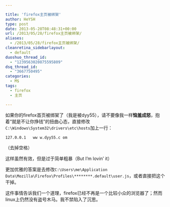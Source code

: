 ```yaml
---

title: 'firefox主页被绑架'
author: HeYSH
type: post
date: 2013-05-28T08:48:31+00:00
url: /2013/05/28/firefox主页被绑架/
aliases:
  - /2013/05/28/firefox主页被绑架/
cleanretina_sidebarlayout:
  - default
duoshuo_thread_id:
  - "1239563020875595809"
dsq_thread_id:
  - "3667750495"
categories:
  - M$
tags:
  - firefox
  - 主页

---
```

如果你的firefox首页被绑架了（我是被dyy55），请不要像我一样**恼羞成怒**，抱着“就是不让你挣钱”的扭曲心态，直接修改`C:\Windows\System32\drivers\etc\hosts`加上一行：
~~~
127.0.0.1   ww w.dyy55.c om
~~~
（去掉空格）

这样虽然有效，但是过于简单粗暴（But I’m lovin’ it）

更加优雅的答案是去修改`C:\Users\me\Application Data\Mozilla\Firefox\Profiles\********.default\user.js`，或者直接把这个干掉。

这件事情告诉我们一个道理，firefox已经不再是一个比较小众的浏览器了；然而linux上仍然没有盗号木马。我不禁陷入了沉思。
